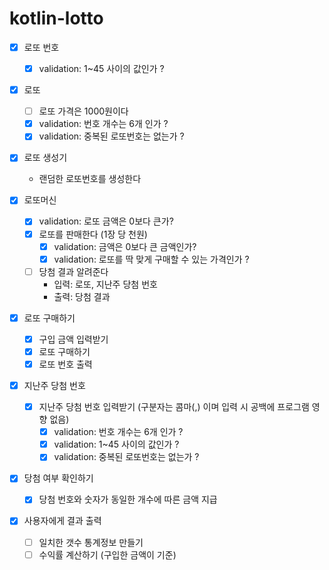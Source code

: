 # kotlin-lotto


- [X] 로또 번호  
  - [X] validation: 1~45 사이의 값인가 ?  

- [X] 로또
  - [ ] 로또 가격은 1000원이다
  - [X] validation: 번호 개수는 6개 인가 ?  
  - [X] validation: 중복된 로또번호는 없는가 ?  

- [X] 로또 생성기
  - 랜덤한 로또번호를 생성한다

- [X] 로또머신
  - [X] validation: 로또 금액은 0보다 큰가?
  - [X] 로또를 판매한다 (1장 당 천원)
    - [X] validation: 금액은 0보다 큰 금액인가?
    - [X] validation: 로또를 딱 맞게 구매할 수 있는 가격인가 ?  
  - [ ] 당첨 결과 알려준다 
    - 입력: 로또, 지난주 당첨 번호
    - 출력: 당첨 결과

- [X] 로또 구매하기  
  - [X] 구입 금액 입력받기  
  - [X] 로또 구매하기
  - [X] 로또 번호 출력

- [X] 지난주 당첨 번호
  - [X] 지난주 당첨 번호 입력받기 (구분자는 콤마(,) 이며 입력 시 공백에 프로그램 영향 없음)  
    - [X] validation: 번호 개수는 6개 인가 ?  
    - [X] validation: 1~45 사이의 값인가 ?
    - [X] validation: 중복된 로또번호는 없는가 ?  

- [X] 당첨 여부 확인하기  
  - [X] 당첨 번호와 숫자가 동일한 개수에 따른 금액 지급


- [X] 사용자에게 결과 출력
  - [ ] 일치한 갯수 통계정보 만들기  
  - [ ] 수익률 계산하기 (구입한 금액이 기준)  
